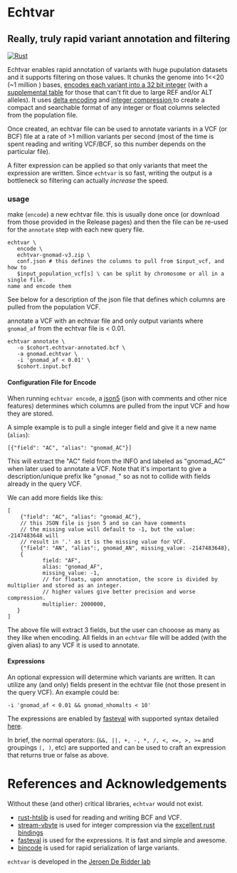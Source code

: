 # Echtvar
## Really, truly rapid variant annotation and filtering 

[![Rust](https://github.com/brentp/echtvar/actions/workflows/ci.yml/badge.svg)](https://github.com/brentp/echtvar/actions/workflows/ci.yml)

Echtvar enables rapid annotation of variants with huge pupulation datasets and
it supports filtering on those values. It chunks the genome into 1<<20 (~1 million
) bases, [encodes each variant into a 32 bit integer](https://github.com/brentp/echtvar/blob/02774b8d1cd3703b65bd2c8d7aab93af05b7940f/src/lib/var32.rs#L9-L21) (with a [supplemental table](https://github.com/brentp/echtvar/blob/02774b8d1cd3703b65bd2c8d7aab93af05b7940f/src/lib/var32.rs#L33-L38)
for those that can't fit due to large REF and/or ALT alleles). It uses [delta
encoding](https://en.wikipedia.org/wiki/Delta_encoding)
and [integer compression
](https://lemire.me/blog/2017/09/27/stream-vbyte-breaking-new-speed-records-for-integer-compression/)
to create a compact and searchable format of any integer or float columns
selected from the population file.

Once created, an echtvar file can be used to annotate variants in a VCF (or
BCF) file at a rate of >1 million variants per second (most of the time is spent
reading and writing VCF/BCF, so this number depends on the particular file).

A filter expression can be applied so that only variants that meet the
expression are written. Since `echtvar` is so fast, writing the output is a bottleneck
so filtering can actually *increase* the speed.

### usage

make (`encode`) a new echtvar file. this is usually done once  (or download from those provided in the Release pages) 
and then the file can be re-used for the `annotate` step with each new query file.

```
echtvar \
   encode \
   echtvar-gnomad-v3.zip \
   conf.json # this defines the columns to pull from $input_vcf, and how to
   $input_population_vcf[s] \ can be split by chromosome or all in a single file.
name and encode them

```

See below for a description of the json file that defines which columns are
pulled from the population VCF.

annotate a VCF with an echtvar file and only output variants where `gnomad_af`
from the echtvar file is < 0.01.

```
echtvar annotate \
   -o $cohort.echtvar-annotated.bcf \
   -a gnomad.echtvar \
   -i 'gnomad_af < 0.01' \
   $cohort.input.bcf
```

#### Configuration File for Encode

When running `echtvar encode`, a [json5](https://json5.org/) (json with
comments and other nice features) determines which columns are pulled from the
input VCF and how they are stored.

A simple example is to pull a single integer field and give it a new name (`alias`):

```
[{"field": "AC", "alias": "gnomad_AC"}]
```

This will extract the "AC" field from the INFO and labeled as "gnomad_AC" when
later used to annotate a VCF. Note that it's important to give a description/unique prefix lke "`gnomad_`" so
as not to collide with fields already in the query VCF.

We can add more fields like this:

```
[
    {"field": "AC", "alias": "gnomad_AC"},
    // this JSON file is json 5 and so can have comments
    // the missing value will default to -1, but the value: -2147483648 will
    // result in '.' as it is the missing value for VCF.
    {"field": "AN", "alias":, gnomad_AN", missing_value: -2147483648},
    {
           field: "AF",
           alias: "gnomad_AF",
           missing_value: -1,
           // for floats, upon annotation, the score is divided by multiplier and stored as an integer.
           // higher values give better precision and worse compression.
           multiplier: 2000000,
   }
]
```

The above file will extract 3 fields, but the user can chooose as many as they like when encoding.
All fields in an `echtvar` file will be added (with the given alias) to any VCF it is used to annotate.

#### Expressions

An optional expression will determine which variants are written. It can utilize any (and only) fields present in the
echtvar file (not those present in the query VCF). An example could be:

```
-i 'gnomad_af < 0.01 && gnomad_nhomalts < 10'
```

The expressions are enabled by [fasteval](https://github.com/likebike/fasteval) with supported syntax detailed [here](https://docs.rs/fasteval/latest/fasteval/). 

In brief, the normal operators: (`&&, ||, +, -, *, /, <, <=, >, >=` and groupings `(, )`, etc) are supported and can be used to
craft an expression that returns true or false as above.

# References and Acknowledgements

Without these (and other) critical libraries, `echtvar` would not exist.

+ [rust-htslib](https://github.com/rust-bio/rust-htslib) is used for reading and writing BCF and VCF.
+ [stream-vbyte](https://lemire.me/blog/2017/09/27/stream-vbyte-breaking-new-speed-records-for-integer-compression/) is used for integer compression via the [excellent rust bindings](https://bitbucket.org/marshallpierce/stream-vbyte-rust/src/master/)
+ [fasteval](https://github.com/likebike/fasteval) is used for the expressions. It is fast and simple and awesome.
+ [bincode](https://docs.rs/bincode/latest/bincode/) is used for rapid serialization of large variants.


`echtvar` is developed in the [Jeroen De Ridder lab](https://www.umcutrecht.nl/en/research/researchers/de-ridder-jeroen-j)
